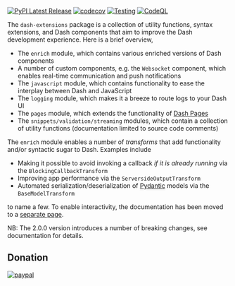 [![PyPI Latest Release](https://img.shields.io/pypi/v/dash-extensions.svg)](https://pypi.org/project/dash-extensions/)
[![codecov](https://img.shields.io/codecov/c/github/thedirtyfew/dash-extensions?logo=codecov)](https://codecov.io/gh/thedirtyfew/dash-extensions)
[![Testing](https://github.com/thedirtyfew/dash-extensions/actions/workflows/python-test.yml/badge.svg)](https://github.com/thedirtyfew/dash-extensions/actions/workflows/python-test.yml)
[![CodeQL](https://github.com/thedirtyfew/dash-extensions/actions/workflows/codeql-analysis.yml/badge.svg)](https://github.com/thedirtyfew/dash-extensions/actions/workflows/codeql-analysis.yml)

The `dash-extensions` package is a collection of utility functions, syntax extensions, and Dash components that aim to improve the Dash development experience. Here is a brief overview,

-   The `enrich` module, which contains various enriched versions of Dash components
-   A number of custom components, e.g. the `Websocket` component, which enables real-time communication and push notifications
-   The `javascript` module, which contains functionality to ease the interplay between Dash and JavaScript
-   The `logging` module, which makes it a breeze to route logs to your Dash UI
-   The `pages` module, which extends the functionality of [Dash Pages](https://dash.plotly.com/urls)
-   The `snippets/validation/streaming` modules, which contain a collection of utility functions (documentation limited to source code comments)

The `enrich` module enables a number of _transforms_ that add functionality and/or syntactic sugar to Dash. Examples include

-   Making it possible to avoid invoking a callback _if it is already running_ via the `BlockingCallbackTransform`
-   Improving app performance via the `ServersideOutputTransform`
-   Automated serialization/deserialization of [Pydantic](https://docs.pydantic.dev/latest/) models via the `BaseModelTransform`

to name a few. To enable interactivity, the documentation has been moved to a [separate page](http://dash-extensions.com).

NB: The 2.0.0 version introduces a number of breaking changes, see documentation for details.

## Donation

[![paypal](https://www.paypalobjects.com/en_US/i/btn/btn_donateCC_LG.gif)](https://www.paypal.com/cgi-bin/webscr?cmd=_donations&business=Z9RXT5HVPK3B8&currency_code=DKK&source=url)
